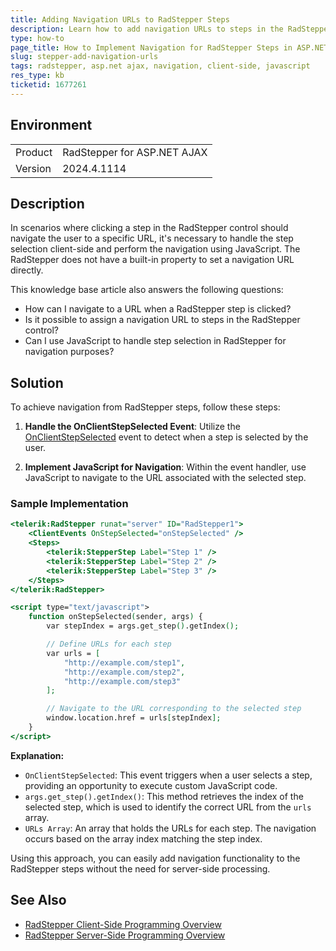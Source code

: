 ```yaml
---
title: Adding Navigation URLs to RadStepper Steps
description: Learn how to add navigation URLs to steps in the RadStepper control for ASP.NET AJAX, enabling redirection upon step selection.
type: how-to
page_title: How to Implement Navigation for RadStepper Steps in ASP.NET AJAX
slug: stepper-add-navigation-urls
tags: radstepper, asp.net ajax, navigation, client-side, javascript
res_type: kb
ticketid: 1677261
---
```


## Environment

<table>
<tbody>
<tr>
<td>Product</td>
<td>RadStepper for ASP.NET AJAX</td>
</tr>
<tr>
<td>Version</td>
<td>2024.4.1114</td>
</tr>
</tbody>
</table>

## Description

In scenarios where clicking a step in the RadStepper control should navigate the user to a specific URL, it's necessary to handle the step selection client-side and perform the navigation using JavaScript. The RadStepper does not have a built-in property to set a navigation URL directly.

This knowledge base article also answers the following questions:
- How can I navigate to a URL when a RadStepper step is clicked?
- Is it possible to assign a navigation URL to steps in the RadStepper control?
- Can I use JavaScript to handle step selection in RadStepper for navigation purposes?

## Solution

To achieve navigation from RadStepper steps, follow these steps:

1. **Handle the OnClientStepSelected Event**: Utilize the [OnClientStepSelected](https://docs.telerik.com/devtools/aspnet-ajax/controls/stepper/client-side-programming/events) event to detect when a step is selected by the user.

2. **Implement JavaScript for Navigation**: Within the event handler, use JavaScript to navigate to the URL associated with the selected step.

### Sample Implementation

```asp
<telerik:RadStepper runat="server" ID="RadStepper1">
    <ClientEvents OnStepSelected="onStepSelected" />
    <Steps>
        <telerik:StepperStep Label="Step 1" />
        <telerik:StepperStep Label="Step 2" />
        <telerik:StepperStep Label="Step 3" />
    </Steps>
</telerik:RadStepper>

<script type="text/javascript">
    function onStepSelected(sender, args) {
        var stepIndex = args.get_step().getIndex();

        // Define URLs for each step
        var urls = [
            "http://example.com/step1",
            "http://example.com/step2",
            "http://example.com/step3"
        ];

        // Navigate to the URL corresponding to the selected step
        window.location.href = urls[stepIndex];
    }
</script>
```

**Explanation:**
- `OnClientStepSelected`: This event triggers when a user selects a step, providing an opportunity to execute custom JavaScript code.
- `args.get_step().getIndex()`: This method retrieves the index of the selected step, which is used to identify the correct URL from the `urls` array.
- `URLs Array`: An array that holds the URLs for each step. The navigation occurs based on the array index matching the step index.

Using this approach, you can easily add navigation functionality to the RadStepper steps without the need for server-side processing.

## See Also

- [RadStepper Client-Side Programming Overview](https://docs.telerik.com/devtools/aspnet-ajax/controls/stepper/client-side-programming/overview)
- [RadStepper Server-Side Programming Overview](https://docs.telerik.com/devtools/aspnet-ajax/controls/stepper/server-side-programming/overview)
